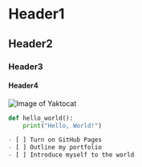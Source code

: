 # Header1
## Header2
### Header3
#### Header4
![Image of Yaktocat](https://octodex.github.com/images/yaktocat.png) 

```python
def hello_world():
    print("Hello, World!")

- [ ] Turn on GitHub Pages
- [ ] Outline my portfolio
- [ ] Introduce myself to the world
